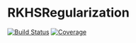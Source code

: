 # RKHSRegularization

[![Build Status](https://github.com/RCCWang/RKHSRegularization.jl/workflows/CI/badge.svg)](https://github.com/RCCWang/RKHSRegularization.jl/actions)
[![Coverage](https://codecov.io/gh/RCCWang/RKHSRegularization.jl/branch/master/graph/badge.svg)](https://codecov.io/gh/RCCWang/RKHSRegularization.jl)
